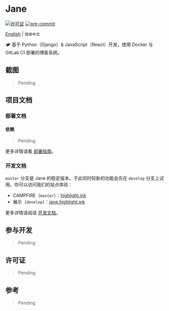 # Jane

[![许可证][license]][license-link] [![pre-commit][pcm-logo]][pcm-repo]

[license]: https://img.shields.io/github/license/itechub/Jane.svg
[license-link]: https://github.com/itechub/Jane/blob/master/LICENSE
[pcm-logo]: https://img.shields.io/badge/pre--commit-enabled-brightgreen?logo=pre-commit&logoColor=white
[pcm-repo]: https://github.com/pre-commit/pre-commit

[English][en] | `简体中文`

[en]: README.md

🏕 基于 Python（Django）& JavaScript（React）开发，使用 Docker 与 GitLab CI 部署的博客系统。

## 截图

> Pending

## 项目文档

### 部署文档

#### 依赖

> Pending

更多详情请看 [部署指南][deployment]。

[deployment]: docs/deployment.zh-hans.md

### 开发文档

`master` 分支是 Jane 的稳定版本。于此同时较新的功能会先在 `develop` 分支上试用。你可以访问我们的站点体验：

- CAMPFIRE（`master`）：[highlight.ink][campfire]
- 展示（`develop`）：[jane.highlight.ink][jane]

[campfire]: https://highlight.ink
[jane]: https://jane.highlight.ink

更多详情请阅读 [开发文档][development]。

[development]: docs/README.zh-hans.md

## 参与开发

> Pending

## 许可证

> Pending

## 参考

> Pending
